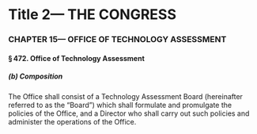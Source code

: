 
# Title 2— THE CONGRESS
### CHAPTER 15— OFFICE OF TECHNOLOGY ASSESSMENT
#### § 472. Office of Technology Assessment
##### (b) Composition

The Office shall consist of a Technology Assessment Board (hereinafter referred to as the “Board”) which shall formulate and promulgate the policies of the Office, and a Director who shall carry out such policies and administer the operations of the Office.

